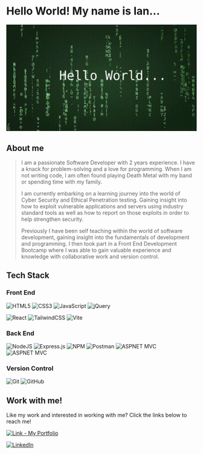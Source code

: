 # Hello World! My name is Ian...

<img width="900" margin="auto" alt="Hello World gif with matrix style text rain" src="./gif/hello-code.gif">

## About me

> I am a passionate Software Developer with 2 years experience. I have a knack for problem-solving and a love for programming. When I am not writing code, I am often found playing Death Metal with my band or spending time with my family.
>
> I am currently embarking on a learning journey into the world of Cyber Security and Ethical Penetration testing. Gaining insight into how to exploit vulnerable applications and servers using industry standard tools as well as how to report on those exploits in order to help strengthen security.
>
> Previously I have been self teaching within the world of software development, gaining insight into the fundamentals of development and programming. I then took part in a Front End Development Bootcamp where I was able to gain valuable experience and knowledge with collaborative work and version control.

## Tech Stack

### Front End
![HTML5](https://img.shields.io/badge/html5-%23E34F26.svg?style=for-the-badge&logo=html5&logoColor=white)
![CSS3](https://img.shields.io/badge/css3-%231572B6.svg?style=for-the-badge&logo=css3&logoColor=white)
![JavaScript](https://img.shields.io/badge/javascript-%23323330.svg?style=for-the-badge&logo=javascript&logoColor=%23F7DF1E)
![jQuery](https://img.shields.io/badge/jquery-%230769AD.svg?style=for-the-badge&logo=jquery&logoColor=white)

![React](https://img.shields.io/badge/react-%2320232a.svg?style=for-the-badge&logo=react&logoColor=%2361DAFB)
![TailwindCSS](https://img.shields.io/badge/tailwindcss-%2338B2AC.svg?style=for-the-badge&logo=tailwind-css&logoColor=white)
![Vite](https://img.shields.io/badge/vite-%23646CFF.svg?style=for-the-badge&logo=vite&logoColor=white)

### Back End
![NodeJS](https://img.shields.io/badge/node.js-6DA55F?style=for-the-badge&logo=node.js&logoColor=white)
![Express.js](https://img.shields.io/badge/express.js-%23404d59.svg?style=for-the-badge&logo=express&logoColor=%2361DAFB)
![NPM](https://img.shields.io/badge/NPM-%23CB3837.svg?style=for-the-badge&logo=npm&logoColor=white)
![Postman](https://img.shields.io/badge/Postman-FF6C37?style=for-the-badge&logo=postman&logoColor=white)
![ASPNET MVC](https://img.shields.io/badge/ASPNET-MVC-blue)
![ASPNET MVC](https://img.shields.io/badge/C#-purple)

### Version Control
![Git](https://img.shields.io/badge/git-%23F05033.svg?style=for-the-badge&logo=git&logoColor=white)
![GitHub](https://img.shields.io/badge/github-%23121011.svg?style=for-the-badge&logo=github&logoColor=white)

## Work with me!

Like my work and interested in working with me? Click the links below to reach me!

<a href="https://ianscott.netlify.app/" target="_blank" referrer="noopener noreferrer">![Link - My Portfolio](https://img.shields.io/badge/My_Portfolio-purple)</a>

<a href="https://www.linkedin.com/in/ian-j-scott/" target="_blank" referrer="noopener noreferrer">![LinkedIn](https://img.shields.io/badge/linkedin-%230077B5.svg?style=for-the-badge&logo=linkedin&logoColor=white)</a>

